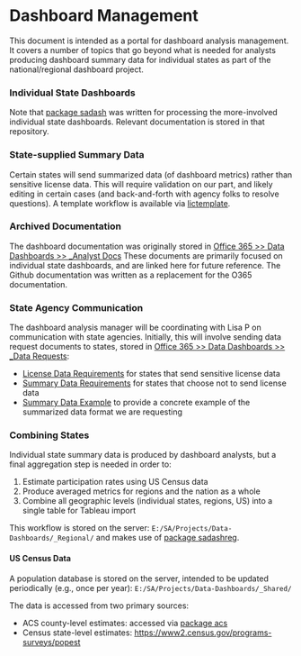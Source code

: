 
# Dashboard Management

This document is intended as a portal for dashboard analysis management. It covers a number of topics that go beyond what is needed for analysts producing dashboard summary data for individual states as part of the national/regional dashboard project.

### Individual State Dashboards

Note that [package sadash](https://github.com/southwick-associates/sadash) was written for processing the more-involved individual state dashboards. Relevant documentation is stored in that repository.

### State-supplied Summary Data

Certain states will send summarized data (of dashboard metrics) rather than sensitive license data. This will require validation on our part, and likely editing in certain cases (and back-and-forth with agency folks to resolve questions). A template workflow is available via [lictemplate](https://github.com/southwick-associates/lictemplate).

### Archived Documentation

The dashboard documentation was originally stored in [Office 365 >> Data Dashboards >> _Analyst Docs](https://southwickassociatesinc.sharepoint.com/:f:/s/datadashboards/EqI3PX-tnbtBreBfPa-87-UBwcYlg5k34CKuHMcY5dj9nw?e=uOBtDI) These documents are primarily focused on individual state dashboards, and are linked here for future reference. The Github documentation was written as a replacement for the O365 documentation.

### State Agency Communication

The dashboard analysis manager will be coordinating with Lisa P on communication with state agencies. Initially, this will involve sending data request documents to states, stored in [Office 365 >> Data Dashboards >> _Data Requests](https://southwickassociatesinc.sharepoint.com/:f:/s/datadashboards/EqfCkmTfLxhEjcuF3sJUexgBmSEH0bEdMYhRcWfNM4s7jA?e=PRth6I):

- [License Data Requirements](https://southwickassociatesinc.sharepoint.com/:w:/s/datadashboards/EdpmT1PXnYhHiAUBAnLj-GQByZhMxXTYRBShHmHZumiJ-Q?e=zkXRmg) for states that send sensitive license data
- [Summary Data Requirements](https://southwickassociatesinc.sharepoint.com/:w:/s/datadashboards/Ef05MOWznuRLtc0lkfNbTYwBQhykyrZLW7RheM7ZoksSPQ?e=aUyuzn) for states that choose not to send license data
- [Summary Data Example](https://southwickassociatesinc.sharepoint.com/:x:/s/datadashboards/EY1-RDDhCtVLuLDnapCVIrIBMFAzC-beAuiVuZlFiND0fw?e=Iha6au) to provide a concrete example of the summarized data format we are requesting

### Combining States

Individual state summary data is produced by dashboard analysts, but a final aggregation step is needed in order to:

1. Estimate participation rates using US Census data
2. Produce averaged metrics for regions and the nation as a whole
3. Combine all geographic levels (individual states, regions, US) into a single table for Tableau import

This workflow is stored on the server: `E:/SA/Projects/Data-Dashboards/_Regional/` and makes use of [package sadashreg](https://github.com/southwick-associates/sadashreg).

#### US Census Data

A population database is stored on the server, intended to be updated periodically (e.g., once per year): `E:/SA/Projects/Data-Dashboards/_Shared/`

The data is accessed from two primary sources:

- ACS county-level estimates: accessed via [package acs](https://cran.r-project.org/web/packages/acs/index.html)
- Census state-level estimates: https://www2.census.gov/programs-surveys/popest
